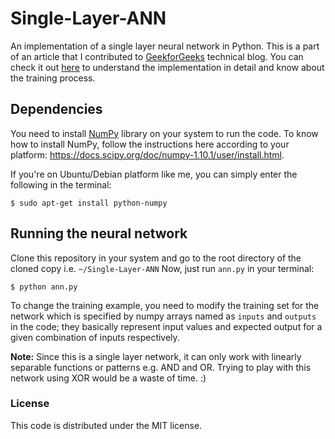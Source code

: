 # Single-Layer-ANN
An implementation of a single layer neural network in Python. This is a part of an article that I contributed to [GeekforGeeks](http://www.geeksforgeeks.org) technical blog. You can check it out [here](http://www.geeksforgeeks.org/implementing-ann-training-process-in-python/) to understand the implementation in detail and know about the training process.
## Dependencies
You need to install [NumPy](http://numpy.scipy.org/) library on your system to run the code. To know how to install NumPy, follow the instructions here according to your platform: https://docs.scipy.org/doc/numpy-1.10.1/user/install.html.  

If you're on Ubuntu/Debian platform like me, you can simply enter the following in the terminal:

    $ sudo apt-get install python-numpy

## Running the neural network
Clone this repository in your system and go to the root directory of the cloned copy i.e. `~/Single-Layer-ANN`
Now, just run `ann.py` in your terminal:

    $ python ann.py

To change the training example, you need to modify the training set for the network which is specified by numpy arrays named as `inputs` and `outputs` in the code; they basically represent input values and expected output for a given combination of inputs respectively.

**Note:** Since this is a single layer network, it can only work with linearly separable functions or patterns e.g. AND and OR. Trying to play with this network using XOR would be a waste of time. :)

### License
This code is distributed under the MIT license.
